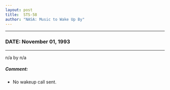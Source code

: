 ```yaml
---
layout: post
title:  STS-58
author: "NASA: Music to Wake Up By"
---
```


----
### DATE: November 01, 1993
----
n/a by n/a

##### Comment:
* No wakeup call sent.
